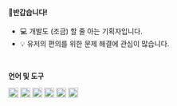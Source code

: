 <h4>👋반갑습니다!</h4>
<ul>
<li>💻 개발도 (조금) 할 줄 아는 기획자입니다.</li>
<li>💡 유저의 편의를 위한 문제 해결에 관심이 많습니다.</li>
</ul>
<br/>
<p>
<strong>언어 및 도구</strong>
</p>

<p>
<img height="20px" src="https://user-images.githubusercontent.com/102302705/206835114-855fcff9-62de-4a19-874d-ecfbb8c74809.png" />
<img height="20px" src="https://user-images.githubusercontent.com/102302705/206835219-31900c8f-0468-4182-9225-9006da58059e.png" />
<img height="20px" src="https://user-images.githubusercontent.com/102302705/206835368-9a00c92d-f873-4a92-91d0-bd02ca7a1194.png" />
<img height="20px" src="https://user-images.githubusercontent.com/102302705/206835249-9a4ba4cf-9069-4f43-b653-4685d2af9de7.png" />
<img height="20px" src="https://user-images.githubusercontent.com/102302705/206835118-91caffde-5817-4549-a1c4-ca02f3f2469e.png" />
<img height="20px" src="https://user-images.githubusercontent.com/102302705/206835116-a79ad7fa-8fa6-45c1-9e83-50b3e557d350.png" />
</p>
